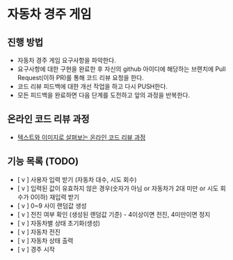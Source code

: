# 자동차 경주 게임
## 진행 방법
* 자동차 경주 게임 요구사항을 파악한다.
* 요구사항에 대한 구현을 완료한 후 자신의 github 아이디에 해당하는 브랜치에 Pull Request(이하 PR)를 통해 코드 리뷰 요청을 한다.
* 코드 리뷰 피드백에 대한 개선 작업을 하고 다시 PUSH한다.
* 모든 피드백을 완료하면 다음 단계를 도전하고 앞의 과정을 반복한다.

## 온라인 코드 리뷰 과정
* [텍스트와 이미지로 살펴보는 온라인 코드 리뷰 과정](https://github.com/next-step/nextstep-docs/tree/master/codereview)


## 기능 목록 (TODO)

- [ v ] 사용자 입력 받기 (자동차 대수, 시도 회수)
- [ v ] 입력된 값이 유효하지 않은 경우(숫자가 아님 or 자동차가 2대 미만 or 시도 회수가 0이하) 재입력 받기
- [ v ] 0~9 사이 랜덤값 생성
- [ v ] 전진 여부 확인 (생성된 랜덤값 기준) - 4이상이면 전진, 4미만이면 정지
- [ v ] 자동차별 상태 초기화(생성)
- [ v ] 자동차 전진
- [ v ] 자동차 상태 출력
- [ v ] 경주 시작

